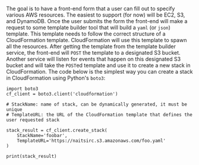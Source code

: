 The goal is to have a front-end form that a user can fill out to specify various AWS resources. The easiest to support (for now) will be EC2, S3, and DynamoDB. Once the user submits the form the front-end will make a request to some template builder tool that will build a `yaml` (or `json`) template. This template needs to follow the correct structure of a CloudFormation template. CloudFormation will use this template to spawn all the resources. After getting the template from the template builder service, the front-end will `POST` the template to a designated S3 bucket. Another service will listen for events that happen on this designated S3 bucket and will take the `POST`ed template and use it to create a new stack in CloudFormation. The code below is the simplest way you can create a stack in CloudFormation using Python's `boto3`:

```
import boto3
cf_client = boto3.client('cloudformation')

# StackName: name of stack, can be dynamically generated, it must be unique
# TemplateURL: the URL of the CloudFormation template that defines the user requested stack

stack_result = cf_client.create_stack(
    StackName='foobar', 
    TemplateURL='https://naitsirc.s3.amazonaws.com/foo.yaml'
)

print(stack_result)
```
